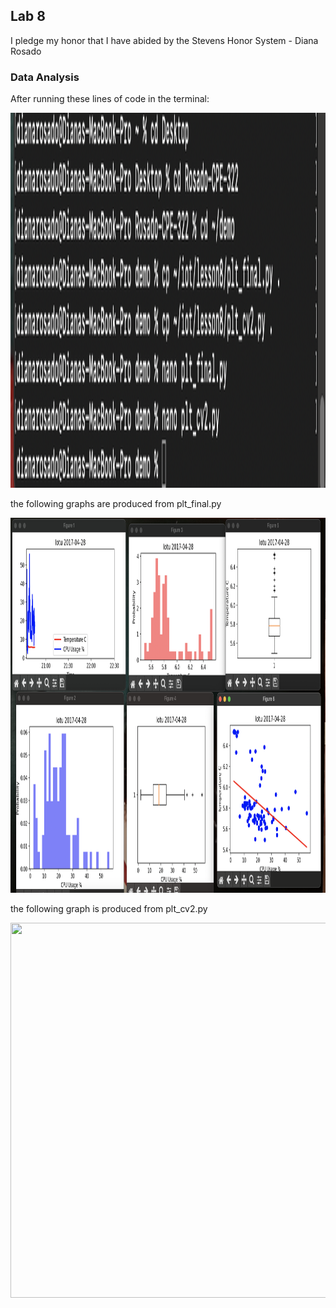 ## Lab 8

I pledge my honor that I have abided by the Stevens Honor System - Diana Rosado

### Data Analysis

After running these lines of code in the terminal:

<img src="https://github.com/Diana-Rosado/Rosado-CPE-322/blob/main/Labs/Lab8/terminal_ss.png" width="800" height="600">

the following graphs are produced from plt_final.py

<img src="https://github.com/Diana-Rosado/Rosado-CPE-322/blob/main/Labs/Lab8/plt_final_ss.png" width="800" height="600">

the following graph is produced from plt_cv2.py


<img src="https://github.com/Diana-Rosado/Rosado-CPE-322/blob/main/Labs/Lab8/plt_cv2_ss_ss.png" width="800" height="600">

